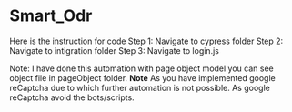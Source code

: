 # Smart_Odr


Here is the instruction for code
Step 1: Navigate to cypress folder 
Step 2: Navigate to intigration folder 
Step 3: Navigate to login.js

Note: I have done this automation with page object model you can see object file in pageObject folder.
**Note**  As you have implemented google reCaptcha due to which further automation is not possible. As google reCaptcha avoid the bots/scripts. 
